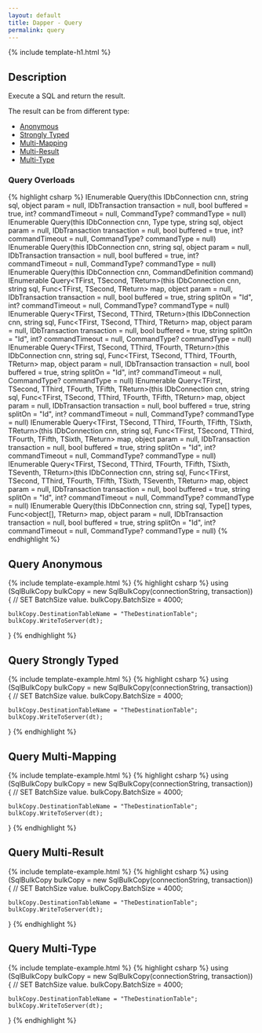 ```yaml
---
layout: default
title: Dapper - Query 
permalink: query
---
```


{% include template-h1.html %}

## Description
Execute a SQL and return the result.

The result can be from different type:

- [Anonymous](#query-anonymous)
- [Strongly Typed](#query-strongly-typed)
- [Multi-Mapping](#query-multi-mapping)
- [Multi-Result](#query-multi-result)
- [Multi-Type](#query-multi-type)

### Query Overloads

{% highlight csharp %}
IEnumerable<object> Query(this IDbConnection cnn, string sql, object param = null, IDbTransaction transaction = null, bool buffered = true, int? commandTimeout = null, CommandType? commandType = null)
IEnumerable<object> Query(this IDbConnection cnn, Type type, string sql, object param = null, IDbTransaction transaction = null, bool buffered = true, int? commandTimeout = null, CommandType? commandType = null)
IEnumerable<T> Query<T>(this IDbConnection cnn, string sql, object param = null, IDbTransaction transaction = null, bool buffered = true, int? commandTimeout = null, CommandType? commandType = null)
IEnumerable<T> Query<T>(this IDbConnection cnn, CommandDefinition command)
IEnumerable<TReturn> Query<TFirst, TSecond, TReturn>(this IDbConnection cnn, string sql, Func<TFirst, TSecond, TReturn> map, object param = null, IDbTransaction transaction = null, bool buffered = true, string splitOn = "Id", int? commandTimeout = null, CommandType? commandType = null)
IEnumerable<TReturn> Query<TFirst, TSecond, TThird, TReturn>(this IDbConnection cnn, string sql, Func<TFirst, TSecond, TThird, TReturn> map, object param = null, IDbTransaction transaction = null, bool buffered = true, string splitOn = "Id", int? commandTimeout = null, CommandType? commandType = null)
IEnumerable<TReturn> Query<TFirst, TSecond, TThird, TFourth, TReturn>(this IDbConnection cnn, string sql, Func<TFirst, TSecond, TThird, TFourth, TReturn> map, object param = null, IDbTransaction transaction = null, bool buffered = true, string splitOn = "Id", int? commandTimeout = null, CommandType? commandType = null)
IEnumerable<TReturn> Query<TFirst, TSecond, TThird, TFourth, TFifth, TReturn>(this IDbConnection cnn, string sql, Func<TFirst, TSecond, TThird, TFourth, TFifth, TReturn> map, object param = null, IDbTransaction transaction = null, bool buffered = true, string splitOn = "Id", int? commandTimeout = null, CommandType? commandType = null)
IEnumerable<TReturn> Query<TFirst, TSecond, TThird, TFourth, TFifth, TSixth, TReturn>(this IDbConnection cnn, string sql, Func<TFirst, TSecond, TThird, TFourth, TFifth, TSixth, TReturn> map, object param = null, IDbTransaction transaction = null, bool buffered = true, string splitOn = "Id", int? commandTimeout = null, CommandType? commandType = null)
IEnumerable<TReturn> Query<TFirst, TSecond, TThird, TFourth, TFifth, TSixth, TSeventh, TReturn>(this IDbConnection cnn, string sql, Func<TFirst, TSecond, TThird, TFourth, TFifth, TSixth, TSeventh, TReturn> map, object param = null, IDbTransaction transaction = null, bool buffered = true, string splitOn = "Id", int? commandTimeout = null, CommandType? commandType = null)
IEnumerable<TReturn> Query<TReturn>(this IDbConnection cnn, string sql, Type[] types, Func<object[], TReturn> map, object param = null, IDbTransaction transaction = null, bool buffered = true, string splitOn = "Id", int? commandTimeout = null, CommandType? commandType = null)
{% endhighlight %}

## Query Anonymous
{% include template-example.html %} 
{% highlight csharp %}
using (SqlBulkCopy bulkCopy = new SqlBulkCopy(connectionString, transaction))
{
    // SET BatchSize value.
    bulkCopy.BatchSize = 4000;

    bulkCopy.DestinationTableName = "TheDestinationTable";
    bulkCopy.WriteToServer(dt);
}
{% endhighlight %}

## Query Strongly Typed
{% include template-example.html %} 
{% highlight csharp %}
using (SqlBulkCopy bulkCopy = new SqlBulkCopy(connectionString, transaction))
{
    // SET BatchSize value.
    bulkCopy.BatchSize = 4000;

    bulkCopy.DestinationTableName = "TheDestinationTable";
    bulkCopy.WriteToServer(dt);
}
{% endhighlight %}

## Query Multi-Mapping
{% include template-example.html %} 
{% highlight csharp %}
using (SqlBulkCopy bulkCopy = new SqlBulkCopy(connectionString, transaction))
{
    // SET BatchSize value.
    bulkCopy.BatchSize = 4000;

    bulkCopy.DestinationTableName = "TheDestinationTable";
    bulkCopy.WriteToServer(dt);
}
{% endhighlight %}

## Query Multi-Result
{% include template-example.html %} 
{% highlight csharp %}
using (SqlBulkCopy bulkCopy = new SqlBulkCopy(connectionString, transaction))
{
    // SET BatchSize value.
    bulkCopy.BatchSize = 4000;

    bulkCopy.DestinationTableName = "TheDestinationTable";
    bulkCopy.WriteToServer(dt);
}
{% endhighlight %}

## Query Multi-Type
{% include template-example.html %} 
{% highlight csharp %}
using (SqlBulkCopy bulkCopy = new SqlBulkCopy(connectionString, transaction))
{
    // SET BatchSize value.
    bulkCopy.BatchSize = 4000;

    bulkCopy.DestinationTableName = "TheDestinationTable";
    bulkCopy.WriteToServer(dt);
}
{% endhighlight %}
